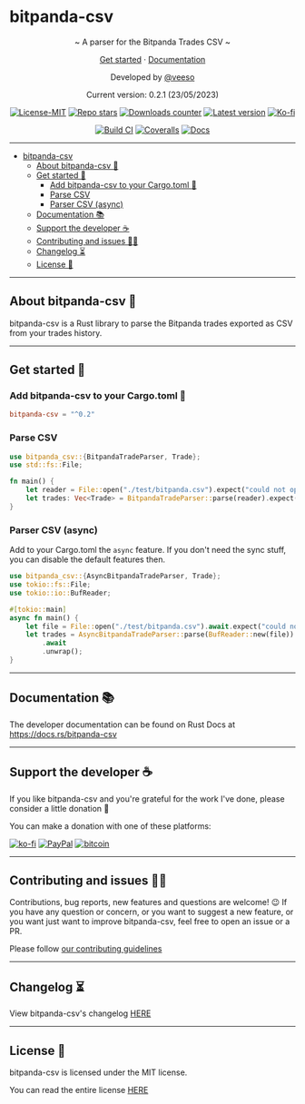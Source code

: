 # bitpanda-csv

<p align="center">~ A parser for the Bitpanda Trades CSV ~</p>
<p align="center">
  <a href="#get-started-">Get started</a>
  ·
  <a href="https://docs.rs/bitpanda-csv" target="_blank">Documentation</a>
</p>

<p align="center">Developed by <a href="https://veeso.github.io/" target="_blank">@veeso</a></p>
<p align="center">Current version: 0.2.1 (23/05/2023)</p>

<p align="center">
  <a href="https://opensource.org/licenses/MIT"
    ><img
      src="https://img.shields.io/badge/License-MIT-teal.svg"
      alt="License-MIT"
  /></a>
  <a href="https://github.com/veeso/bitpanda-csv/stargazers"
    ><img
      src="https://img.shields.io/github/stars/veeso/bitpanda-csv.svg"
      alt="Repo stars"
  /></a>
  <a href="https://crates.io/crates/bitpanda-csv"
    ><img
      src="https://img.shields.io/crates/d/bitpanda-csv.svg"
      alt="Downloads counter"
  /></a>
  <a href="https://crates.io/crates/bitpanda-csv"
    ><img
      src="https://img.shields.io/crates/v/bitpanda-csv.svg"
      alt="Latest version"
  /></a>
  <a href="https://ko-fi.com/veeso">
    <img
      src="https://img.shields.io/badge/donate-ko--fi-red"
      alt="Ko-fi"
  /></a>
</p>
<p align="center">
  <a href="https://github.com/veeso/bitpanda-csv/actions"
    ><img
      src="https://github.com/veeso/bitpanda-csv/workflows/Build/badge.svg"
      alt="Build CI"
  /></a>
  <a href="https://coveralls.io/github/veeso/bitpanda-csv"
    ><img
      src="https://coveralls.io/repos/github/veeso/bitpanda-csv/badge.svg"
      alt="Coveralls"
  /></a>
  <a href="https://docs.rs/bitpanda-csv"
    ><img
      src="https://docs.rs/bitpanda-csv/badge.svg"
      alt="Docs"
  /></a>
</p>

---

- [bitpanda-csv](#bitpanda-csv)
  - [About bitpanda-csv 🐼](#about-bitpanda-csv-)
  - [Get started 🏁](#get-started-)
    - [Add bitpanda-csv to your Cargo.toml 🦀](#add-bitpanda-csv-to-your-cargotoml-)
    - [Parse CSV](#parse-csv)
    - [Parser CSV (async)](#parser-csv-async)
  - [Documentation 📚](#documentation-)
  - [Support the developer ☕](#support-the-developer-)
  - [Contributing and issues 🤝🏻](#contributing-and-issues-)
  - [Changelog ⏳](#changelog-)
  - [License 📃](#license-)

---

## About bitpanda-csv 🐼

bitpanda-csv is a Rust library to parse the Bitpanda trades exported as CSV from your trades history.

---

## Get started 🏁

### Add bitpanda-csv to your Cargo.toml 🦀

```toml
bitpanda-csv = "^0.2"
```

### Parse CSV

```rust
use bitpanda_csv::{BitpandaTradeParser, Trade};
use std::fs::File;

fn main() {
    let reader = File::open("./test/bitpanda.csv").expect("could not open CSV file");
    let trades: Vec<Trade> = BitpandaTradeParser::parse(reader).expect("failed to parse CSV");
}
```

### Parser CSV (async)

Add to your Cargo.toml the `async` feature.
If you don't need the sync stuff, you can disable the default features then.

```rust
use bitpanda_csv::{AsyncBitpandaTradeParser, Trade};
use tokio::fs::File;
use tokio::io::BufReader;

#[tokio::main]
async fn main() {
    let file = File::open("./test/bitpanda.csv").await.expect("could not open CSV file");
    let trades = AsyncBitpandaTradeParser::parse(BufReader::new(file))
        .await
        .unwrap();
}
```

---

## Documentation 📚

The developer documentation can be found on Rust Docs at <https://docs.rs/bitpanda-csv>

---

## Support the developer ☕

If you like bitpanda-csv and you're grateful for the work I've done, please consider a little donation 🥳

You can make a donation with one of these platforms:

[![ko-fi](https://img.shields.io/badge/Ko--fi-F16061?style=for-the-badge&logo=ko-fi&logoColor=white)](https://ko-fi.com/veeso)
[![PayPal](https://img.shields.io/badge/PayPal-00457C?style=for-the-badge&logo=paypal&logoColor=white)](https://www.paypal.me/chrisintin)
[![bitcoin](https://img.shields.io/badge/Bitcoin-ff9416?style=for-the-badge&logo=bitcoin&logoColor=white)](https://btc.com/bc1qvlmykjn7htz0vuprmjrlkwtv9m9pan6kylsr8w)

---

## Contributing and issues 🤝🏻

Contributions, bug reports, new features and questions are welcome! 😉
If you have any question or concern, or you want to suggest a new feature, or you want just want to improve bitpanda-csv, feel free to open an issue or a PR.

Please follow [our contributing guidelines](CONTRIBUTING.md)

---

## Changelog ⏳

View bitpanda-csv's changelog [HERE](CHANGELOG.md)

---

## License 📃

bitpanda-csv is licensed under the MIT license.

You can read the entire license [HERE](LICENSE)
